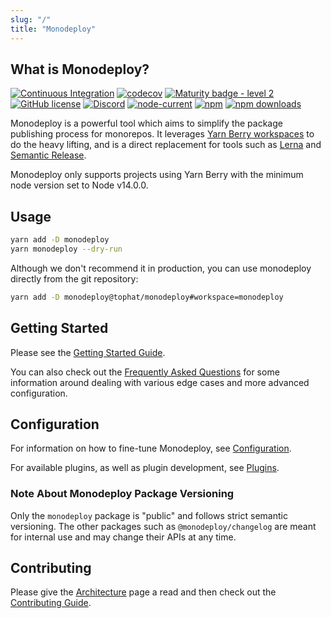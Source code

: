 ```yaml
---
slug: "/"
title: "Monodeploy"
---
```


## What is Monodeploy?

[![Continuous Integration](https://github.com/tophat/monodeploy/workflows/Continuous%20Integration/badge.svg?branch=main)](https://github.com/tophat/monodeploy/actions?query=workflow%3A%22Continuous+Integration%22)
[![codecov](https://codecov.io/gh/tophat/monodeploy/branch/main/graph/badge.svg)](https://codecov.io/gh/tophat/monodeploy)
[![Maturity badge - level 2](https://img.shields.io/badge/Maturity-Level%202%20--%20First%20Release-yellowgreen.svg)](https://github.com/tophat/getting-started/blob/main/scorecard.md)
[![GitHub license](https://img.shields.io/github/license/tophat/monodeploy)](https://github.com/tophat/monodeploy/blob/main/LICENSE)
[![Discord](https://img.shields.io/discord/809577721751142410)](https://discord.gg/YhK3GFcZrk)
[![node-current](https://img.shields.io/node/v/monodeploy)](https://github.com/tophat/monodeploy)
[![npm](https://img.shields.io/npm/v/monodeploy.svg)](https://www.npmjs.com/package/monodeploy)
[![npm downloads](https://img.shields.io/npm/dm/monodeploy.svg)](https://npm-stat.com/charts.html?package=monodeploy)

Monodeploy is a powerful tool which aims to simplify the package publishing process for monorepos. It leverages [Yarn Berry workspaces](https://yarnpkg.com/features/workspaces) to do the heavy lifting, and is a direct replacement for tools such as [Lerna](https://github.com/lerna/lerna) and [Semantic Release](https://github.com/semantic-release/semantic-release).

Monodeploy only supports projects using Yarn Berry with the minimum node version set to Node v14.0.0.

## Usage

```bash
yarn add -D monodeploy
yarn monodeploy --dry-run
```

Although we don't recommend it in production, you can use monodeploy directly from the git repository:

```bash
yarn add -D monodeploy@tophat/monodeploy#workspace=monodeploy
```

## Getting Started

Please see the [Getting Started Guide](./getting-started).

You can also check out the [Frequently Asked Questions](./faq) for some information around dealing with various edge cases and more advanced configuration.

## Configuration

For information on how to fine-tune Monodeploy, see [Configuration](./configuration).

For available plugins, as well as plugin development, see [Plugins](./plugins).

### Note About Monodeploy Package Versioning

Only the `monodeploy` package is "public" and follows strict semantic versioning. The other packages such as `@monodeploy/changelog` are meant for internal use and may change their APIs at any time.

## Contributing

Please give the [Architecture](./architecture) page a read and then check out the [Contributing Guide](./contributing).
